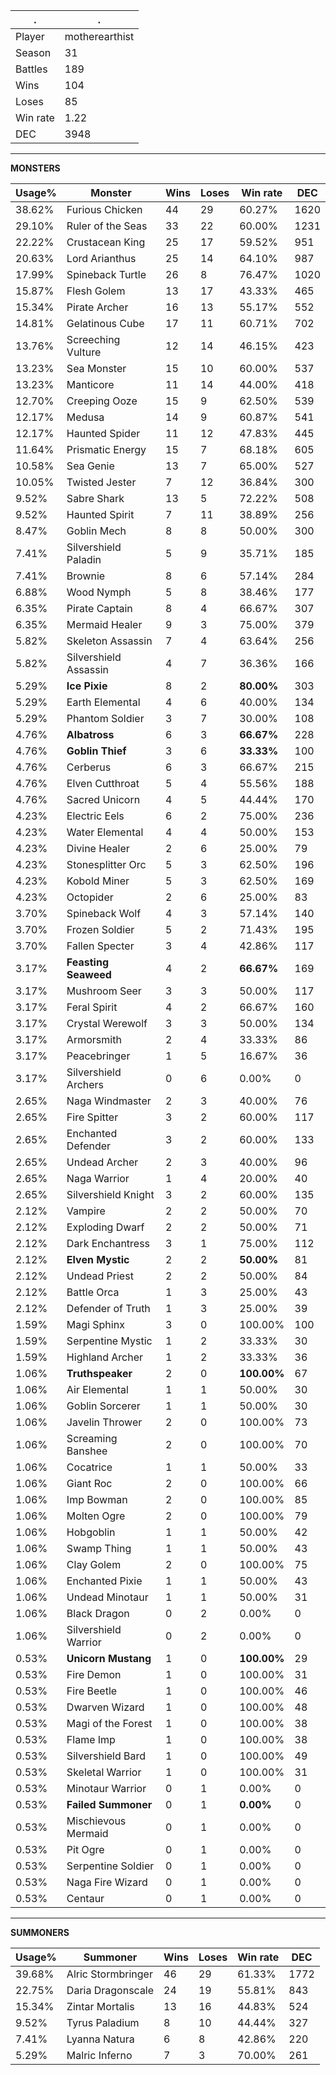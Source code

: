 .|.
|-|-
Player|motherearthist
Season|31
Battles|189
Wins|104
Loses|85
Win rate|1.22
DEC|3948

---
**MONSTERS**

Usage%|Monster|Wins|Loses|Win rate|DEC|
-|-|-|-|-|-|
38.62%|Furious Chicken|44|29|60.27%|1620|
29.10%|Ruler of the Seas|33|22|60.00%|1231|
22.22%|Crustacean King|25|17|59.52%|951|
20.63%|Lord Arianthus|25|14|64.10%|987|
17.99%|Spineback Turtle|26|8|76.47%|1020|
15.87%|Flesh Golem|13|17|43.33%|465|
15.34%|Pirate Archer|16|13|55.17%|552|
14.81%|Gelatinous Cube|17|11|60.71%|702|
13.76%|Screeching Vulture|12|14|46.15%|423|
13.23%|Sea Monster|15|10|60.00%|537|
13.23%|Manticore|11|14|44.00%|418|
12.70%|Creeping Ooze|15|9|62.50%|539|
12.17%|Medusa|14|9|60.87%|541|
12.17%|Haunted Spider|11|12|47.83%|445|
11.64%|Prismatic Energy|15|7|68.18%|605|
10.58%|Sea Genie|13|7|65.00%|527|
10.05%|Twisted Jester|7|12|36.84%|300|
9.52%|Sabre Shark|13|5|72.22%|508|
9.52%|Haunted Spirit|7|11|38.89%|256|
8.47%|Goblin Mech|8|8|50.00%|300|
7.41%|Silvershield Paladin|5|9|35.71%|185|
7.41%|Brownie|8|6|57.14%|284|
6.88%|Wood Nymph|5|8|38.46%|177|
6.35%|Pirate Captain|8|4|66.67%|307|
6.35%|Mermaid Healer|9|3|75.00%|379|
5.82%|Skeleton Assassin|7|4|63.64%|256|
5.82%|Silvershield Assassin|4|7|36.36%|166|
5.29%|**Ice Pixie**|8|2|**80.00%**|303|
5.29%|Earth Elemental|4|6|40.00%|134|
5.29%|Phantom Soldier|3|7|30.00%|108|
4.76%|**Albatross**|6|3|**66.67%**|228|
4.76%|**Goblin Thief**|3|6|**33.33%**|100|
4.76%|Cerberus|6|3|66.67%|215|
4.76%|Elven Cutthroat|5|4|55.56%|188|
4.76%|Sacred Unicorn|4|5|44.44%|170|
4.23%|Electric Eels|6|2|75.00%|236|
4.23%|Water Elemental|4|4|50.00%|153|
4.23%|Divine Healer|2|6|25.00%|79|
4.23%|Stonesplitter Orc|5|3|62.50%|196|
4.23%|Kobold Miner|5|3|62.50%|169|
4.23%|Octopider|2|6|25.00%|83|
3.70%|Spineback Wolf|4|3|57.14%|140|
3.70%|Frozen Soldier|5|2|71.43%|195|
3.70%|Fallen Specter|3|4|42.86%|117|
3.17%|**Feasting Seaweed**|4|2|**66.67%**|169|
3.17%|Mushroom Seer|3|3|50.00%|117|
3.17%|Feral Spirit|4|2|66.67%|160|
3.17%|Crystal Werewolf|3|3|50.00%|134|
3.17%|Armorsmith|2|4|33.33%|86|
3.17%|Peacebringer|1|5|16.67%|36|
3.17%|Silvershield Archers|0|6|0.00%|0|
2.65%|Naga Windmaster|2|3|40.00%|76|
2.65%|Fire Spitter|3|2|60.00%|117|
2.65%|Enchanted Defender|3|2|60.00%|133|
2.65%|Undead Archer|2|3|40.00%|96|
2.65%|Naga Warrior|1|4|20.00%|40|
2.65%|Silvershield Knight|3|2|60.00%|135|
2.12%|Vampire|2|2|50.00%|70|
2.12%|Exploding Dwarf|2|2|50.00%|71|
2.12%|Dark Enchantress|3|1|75.00%|112|
2.12%|**Elven Mystic**|2|2|**50.00%**|81|
2.12%|Undead Priest|2|2|50.00%|84|
2.12%|Battle Orca|1|3|25.00%|43|
2.12%|Defender of Truth|1|3|25.00%|39|
1.59%|Magi Sphinx|3|0|100.00%|100|
1.59%|Serpentine Mystic|1|2|33.33%|30|
1.59%|Highland Archer|1|2|33.33%|36|
1.06%|**Truthspeaker**|2|0|**100.00%**|67|
1.06%|Air Elemental|1|1|50.00%|30|
1.06%|Goblin Sorcerer|1|1|50.00%|30|
1.06%|Javelin Thrower|2|0|100.00%|73|
1.06%|Screaming Banshee|2|0|100.00%|70|
1.06%|Cocatrice|1|1|50.00%|33|
1.06%|Giant Roc|2|0|100.00%|66|
1.06%|Imp Bowman|2|0|100.00%|85|
1.06%|Molten Ogre|2|0|100.00%|79|
1.06%|Hobgoblin|1|1|50.00%|42|
1.06%|Swamp Thing|1|1|50.00%|43|
1.06%|Clay Golem|2|0|100.00%|75|
1.06%|Enchanted Pixie|1|1|50.00%|43|
1.06%|Undead Minotaur|1|1|50.00%|31|
1.06%|Black Dragon|0|2|0.00%|0|
1.06%|Silvershield Warrior|0|2|0.00%|0|
0.53%|**Unicorn Mustang**|1|0|**100.00%**|29|
0.53%|Fire Demon|1|0|100.00%|31|
0.53%|Fire Beetle|1|0|100.00%|46|
0.53%|Dwarven Wizard|1|0|100.00%|48|
0.53%|Magi of the Forest|1|0|100.00%|38|
0.53%|Flame Imp|1|0|100.00%|38|
0.53%|Silvershield Bard|1|0|100.00%|49|
0.53%|Skeletal Warrior|1|0|100.00%|31|
0.53%|Minotaur Warrior|0|1|0.00%|0|
0.53%|**Failed Summoner**|0|1|**0.00%**|0|
0.53%|Mischievous Mermaid|0|1|0.00%|0|
0.53%|Pit Ogre|0|1|0.00%|0|
0.53%|Serpentine Soldier|0|1|0.00%|0|
0.53%|Naga Fire Wizard|0|1|0.00%|0|
0.53%|Centaur|0|1|0.00%|0|

---
**SUMMONERS**

Usage%|Summoner|Wins|Loses|Win rate|DEC|
-|-|-|-|-|-|
39.68%|Alric Stormbringer|46|29|61.33%|1772|
22.75%|Daria Dragonscale|24|19|55.81%|843|
15.34%|Zintar Mortalis|13|16|44.83%|524|
9.52%|Tyrus Paladium|8|10|44.44%|327|
7.41%|Lyanna Natura|6|8|42.86%|220|
5.29%|Malric Inferno|7|3|70.00%|261|
